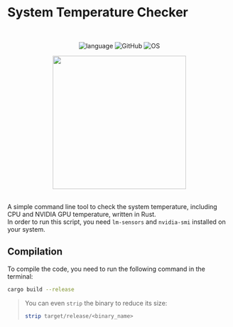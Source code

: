 # System Temperature Checker

<br>
<div align="center">

![language](https://img.shields.io/github/languages/top/th3-riddler/System-Temperature-Checker?style=for-the-badge&logo=rust&color=orange)
![GitHub](https://img.shields.io/badge/github-000000?style=for-the-badge&logo=github)
![OS](https://img.shields.io/badge/linux-FCC624?style=for-the-badge&logo=linux&logoColor=black)

<img src="https://rustacean.net/assets/rustacean-flat-happy.png" height="300px">
</div>
<br>

A simple command line tool to check the system temperature, including CPU and NVIDIA GPU temperature, written in Rust. <br>
In order to run this script, you need `lm-sensors` and `nvidia-smi` installed on your system. <br>

## Compilation
To compile the code, you need to run the following command in the terminal: 
```bash
cargo build --release
```
> You can even `strip` the binary to reduce its size:
> ```bash
> strip target/release/<binary_name>
> ```

